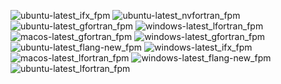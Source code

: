  ![ubuntu-latest_ifx_fpm](https://img.shields.io/badge/ubuntu--latest_ifx_fpm-passing-brightgreen) ![ubuntu-latest_nvfortran_fpm](https://img.shields.io/badge/ubuntu--latest_nvfortran_fpm-passing-brightgreen) ![ubuntu-latest_gfortran_fpm](https://img.shields.io/badge/ubuntu--latest_gfortran_fpm-passing-brightgreen) ![windows-latest_lfortran_fpm](https://img.shields.io/badge/windows--latest_lfortran_fpm-failing-red) ![macos-latest_gfortran_fpm](https://img.shields.io/badge/macos--latest_gfortran_fpm-passing-brightgreen) ![windows-latest_gfortran_fpm](https://img.shields.io/badge/windows--latest_gfortran_fpm-passing-brightgreen) ![ubuntu-latest_flang-new_fpm](https://img.shields.io/badge/ubuntu--latest_flang--new_fpm-passing-brightgreen) ![windows-latest_ifx_fpm](https://img.shields.io/badge/windows--latest_ifx_fpm-passing-brightgreen) ![macos-latest_lfortran_fpm](https://img.shields.io/badge/macos--latest_lfortran_fpm-failing-red) ![windows-latest_flang-new_fpm](https://img.shields.io/badge/windows--latest_flang--new_fpm-passing-brightgreen) ![ubuntu-latest_lfortran_fpm](https://img.shields.io/badge/ubuntu--latest_lfortran_fpm-failing-red)
